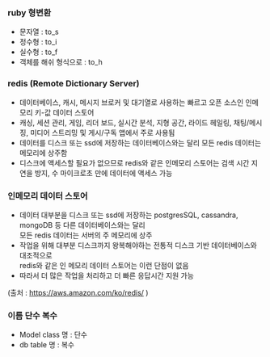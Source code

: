 ### ruby 형변환 
- 문자열 : to_s
- 정수형 : to_i
- 실수형 : to_f
- 객체를 해쉬 형식으로 : to_h

### redis (Remote Dictionary Server)
- 데이터베이스, 캐시, 메시지 브로커 및 대기열로 사용하는 빠르고 오픈 소스인 인메모리 키-값 데이터 스토어 
- 캐싱, 세션 관리, 게임, 리더 보드, 실시간 분석, 지형 공간, 라이드 헤일링, 채팅/메시징, 미디어 스트리밍 및 게시/구독 앱에서 주로 사용됨 
- 데이터를 디스크 또는 ssd에 저장하는 데이터베이스와는 달리 모든 redis 데이터는 메모리에 상주함   
- 디스크에 액세스할 필요가 없으므로 redis와 같은 인메모리 스토어는 검색 시간 지연을 방지, 수 마이크로초 만에 데이터에 액세스 가능 

### 인메모리 데이터 스토어 
- 데이터 대부분을 디스크 또는 ssd에 저장하는 postgresSQL, cassandra, mongoDB 등 다른 데이터베이스와는 달리 <br>
  모든 redis 데이터는 서버의 주 메모리에 상주 
- 작업을 위해 대부분 디스크까지 왕복해야하는 전통적 디스크 기반 데이터베이스와 대조적으로 <br>
  redis와 같은 인 메모리 데이터 스토어는 이런 단점이 없음 
- 따라서 더 많은 작업을 처리하고 더 빠른 응답시간 지원 가능 

(출처 : https://aws.amazon.com/ko/redis/ )


### 이름 단수 복수 
- Model class 명 : 단수 
- db table 명 : 복수 
